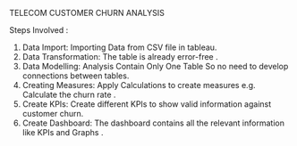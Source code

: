 TELECOM CUSTOMER CHURN ANALYSIS


Steps Involved :

1) Data Import: Importing Data from CSV file in tableau.
2) Data Transformation: The table is already error-free .
3) Data Modelling: Analysis Contain Only One Table So no need to develop connections between tables.
4) Creating Measures: Apply Calculations to create measures e.g. Calculate the churn rate .
5) Create KPIs: Create different KPIs to show valid information against customer churn.
6) Create Dashboard: The dashboard contains all the relevant information like KPIs and Graphs .
